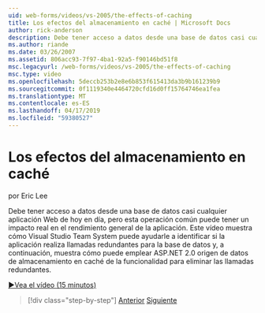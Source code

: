 ```yaml
---
uid: web-forms/videos/vs-2005/the-effects-of-caching
title: Los efectos del almacenamiento en caché | Microsoft Docs
author: rick-anderson
description: Debe tener acceso a datos desde una base de datos casi cualquier aplicación Web de hoy en día, pero esta operación común puede tener un impacto real en el rendimiento general de la un...
ms.author: riande
ms.date: 03/26/2007
ms.assetid: 806acc93-7f97-4ba1-92a5-f90146bd51f8
msc.legacyurl: /web-forms/videos/vs-2005/the-effects-of-caching
msc.type: video
ms.openlocfilehash: 5deccb253b2e8e6b853f615413da3b9b161239b9
ms.sourcegitcommit: 0f1119340e4464720cfd16d0ff15764746ea1fea
ms.translationtype: MT
ms.contentlocale: es-ES
ms.lasthandoff: 04/17/2019
ms.locfileid: "59380527"
---
```

# <a name="the-effects-of-caching"></a>Los efectos del almacenamiento en caché

por Eric Lee

Debe tener acceso a datos desde una base de datos casi cualquier aplicación Web de hoy en día, pero esta operación común puede tener un impacto real en el rendimiento general de la aplicación. Este vídeo muestra cómo Visual Studio Team System puede ayudarle a identificar si la aplicación realiza llamadas redundantes para la base de datos y, a continuación, muestra cómo puede emplear ASP.NET 2.0 origen de datos de almacenamiento en caché de la funcionalidad para eliminar las llamadas redundantes.

[&#9654;Vea el vídeo (15 minutos)](https://channel9.msdn.com/Blogs/ASP-NET-Site-Videos/the-effects-of-caching)

> [!div class="step-by-step"]
> [Anterior](custom-extraction-rules-and-coded-web-tests.md)
> [Siguiente](using-the-load-test-agent.md)
